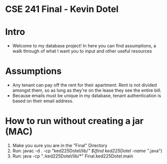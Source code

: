 # CSE 241 Final - Kevin Dotel 

# Intro
- Welcome to my database project! In here you can find assumptions, a walk through of what I want you to input and other useful resources 

# Assumptions
- Any tenant can pay off the rent for their apartment. Rent is not divided amongst them, so as long as they're on the lease they see the entire bill.
- Because emails must be unique in my database, tenant  authentication is based on their email address.

# How to run without creating a jar (MAC)
1. Make you sure you are in the "Final" Directory 
2. Run: javac -d . -cp "ked225Dotel/lib/*" $(find ked225Dotel -name "*.java")
3. Run: java -cp ".:ked225Dotel/lib/*" Final.ked225Dotel.main


